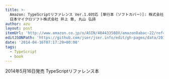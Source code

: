 ```yaml
---
title: >-
  Amazon: TypeScriptリファレンス Ver.1.0対応 [単行本（ソフトカバー）]: 株式会社トップゲート 若命 全洋,
  日本マイクロソフト株式会社 井上 章, 丸山 弘詩
author: azu
layout: post
itemUrl: 'http://www.amazon.co.jp/o/ASIN/484433588X/amazon0abac-22/ref=nosim'
editJSONPath: 'https://github.com/jser/jser.info/edit/gh-pages/data/2014/04/index.json'
date: '2014-04-16T07:17:29+00:00'
tags:
  - TypeScript
  - book
---
```

2014年5月16日発売
TypeScriptリファレンス本
